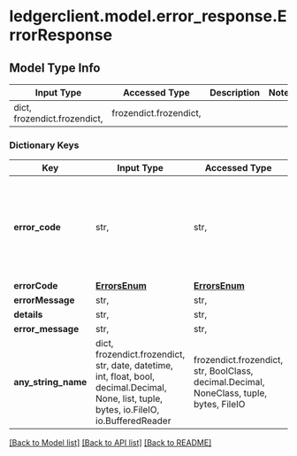 # ledgerclient.model.error_response.ErrorResponse

## Model Type Info
Input Type | Accessed Type | Description | Notes
------------ | ------------- | ------------- | -------------
dict, frozendict.frozendict,  | frozendict.frozendict,  |  | 

### Dictionary Keys
Key | Input Type | Accessed Type | Description | Notes
------------ | ------------- | ------------- | ------------- | -------------
**error_code** | str,  | str,  |  | must be one of ["INTERNAL", "INSUFFICIENT_FUND", "VALIDATION", "CONFLICT", "NO_SCRIPT", "COMPILATION_FAILED", "METADATA_OVERRIDE", ] 
**errorCode** | [**ErrorsEnum**](ErrorsEnum.md) | [**ErrorsEnum**](ErrorsEnum.md) |  | [optional] 
**errorMessage** | str,  | str,  |  | [optional] 
**details** | str,  | str,  |  | [optional] 
**error_message** | str,  | str,  |  | [optional] 
**any_string_name** | dict, frozendict.frozendict, str, date, datetime, int, float, bool, decimal.Decimal, None, list, tuple, bytes, io.FileIO, io.BufferedReader | frozendict.frozendict, str, BoolClass, decimal.Decimal, NoneClass, tuple, bytes, FileIO | any string name can be used but the value must be the correct type | [optional]

[[Back to Model list]](../../README.md#documentation-for-models) [[Back to API list]](../../README.md#documentation-for-api-endpoints) [[Back to README]](../../README.md)

